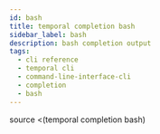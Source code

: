 ```yaml
---
id: bash
title: temporal completion bash
sidebar_label: bash
description: bash completion output
tags:
  - cli reference
  - temporal cli
  - command-line-interface-cli
  - completion
  - bash
---
```


source <(temporal completion bash)
